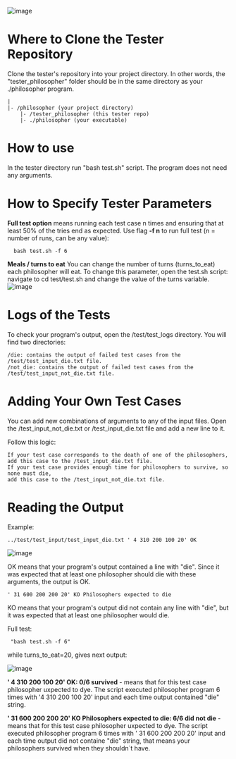 ![image](https://github.com/upwelling-twll/tester_philosophers/assets/92473270/2a34ad11-4b1c-490b-b869-53dc29cc914f)
# Where to Clone the Tester Repository

Clone the tester's repository into your project directory. In other words, the "tester_philosopher" folder should be in the same directory as your ./philosopher program.
    
    |
    |- /philosopher (your project directory) 
        |- /tester_philosopher (this tester repo) 
        |- ./philosopher (your executable)


# How to use 

In the tester directory run "bash test.sh" script. The program does not need any arguments.

# How to Specify Tester Parameters
**Full test option** means running each test case n times and ensuring that at least 50% of the tries end as expected.
Use flag **-f n** to run full test (n = number of runs, can be any value):
      
      bash test.sh -f 6

**Meals / turns to eat** You can change the number of turns (turns_to_eat) each philosopher will eat. To change this parameter, open the test.sh script: navigate to cd test/test.sh and change the value of the turns variable.
![image](https://github.com/upwelling-twll/test_philosophers/assets/92473270/2f1867f3-f972-4ab4-90d7-8041e6bbea34)

# Logs of the Tests

To check your program's output, open the /test/test_logs directory. You will find two directories:
        
    /die: contains the output of failed test cases from the /test/test_input_die.txt file.
    /not_die: contains the output of failed test cases from the /test/test_input_not_die.txt file.

# Adding Your Own Test Cases

You can add new combinations of arguments to any of the input files. Open the /test_input_not_die.txt or /test_input_die.txt file and add a new line to it.

Follow this logic:

    If your test case corresponds to the death of one of the philosophers,
    add this case to the /test_input_die.txt file.
    If your test case provides enough time for philosophers to survive, so none must die,
    add this case to the /test_input_not_die.txt file.

# Reading the Output

Example:

    ../test/test_input/test_input_die.txt ' 4 310 200 100 20' OK

![image](https://github.com/upwelling-twll/tester_philosophers/assets/92473270/7a77583b-cfe9-4ba7-9bfe-382b088d5987)

 OK means that your program's output contained a line with "die". Since it was expected that at least one philosopher should die with these arguments, the output is OK.

    ' 31 600 200 200 20' KO Philosophers expected to die

KO means that your program's output did not contain any line with "die", but it was expected that at least one philosopher would die.

Full test:

     "bash test.sh -f 6" 
while turns_to_eat=20, gives next output:

![image](https://github.com/upwelling-twll/tester_philosophers/assets/92473270/24ce304b-9a07-4939-a309-fd0caaf932bd)

**' 4 310 200 100 20' OK: 0/6 survived** - means that for this test case philosopher uxpected to dye. The script executed philosopher program 6 times with '4 310 200 100 20' input and each time output contained "die" string.

**' 31 600 200 200 20' KO Philosophers expected to die: 6/6 did not die** - means that for this test case philosopher uxpected to dye. The script executed philosopher program 6 times with ' 31 600 200 200 20' input and each time output did not containe "die" string, that means your philosophers survived when they shouldn`t have.


